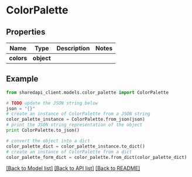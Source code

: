 # ColorPalette


## Properties
Name | Type | Description | Notes
------------ | ------------- | ------------- | -------------
**colors** | **object** |  | 

## Example

```python
from sharedapi_client.models.color_palette import ColorPalette

# TODO update the JSON string below
json = "{}"
# create an instance of ColorPalette from a JSON string
color_palette_instance = ColorPalette.from_json(json)
# print the JSON string representation of the object
print ColorPalette.to_json()

# convert the object into a dict
color_palette_dict = color_palette_instance.to_dict()
# create an instance of ColorPalette from a dict
color_palette_form_dict = color_palette.from_dict(color_palette_dict)
```
[[Back to Model list]](../README.md#documentation-for-models) [[Back to API list]](../README.md#documentation-for-api-endpoints) [[Back to README]](../README.md)



